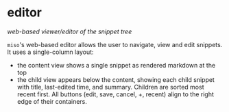 # editor
*web-based viewer/editor of the snippet tree*

`miso`'s web-based editor allows the user to navigate, view and edit snippets. It uses a single-column layout:

- the content view shows a single snippet as rendered markdown at the top
- the child view appears below the content, showing each child snippet with title, last-edited time, and summary. Children are sorted most recent first. All buttons (edit, save, cancel, +, recent) align to the right edge of their containers.